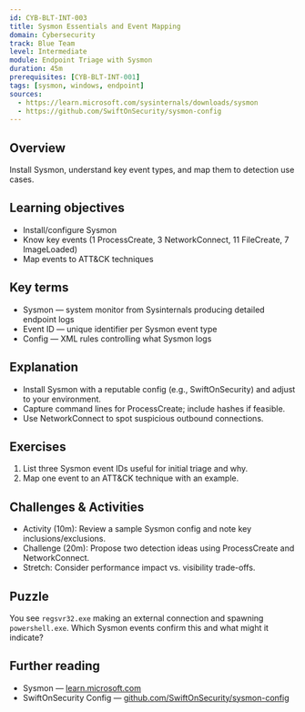 ```yaml
---
id: CYB-BLT-INT-003
title: Sysmon Essentials and Event Mapping
domain: Cybersecurity
track: Blue Team
level: Intermediate
module: Endpoint Triage with Sysmon
duration: 45m
prerequisites: [CYB-BLT-INT-001]
tags: [sysmon, windows, endpoint]
sources:
  - https://learn.microsoft.com/sysinternals/downloads/sysmon
  - https://github.com/SwiftOnSecurity/sysmon-config
---
```


## Overview

Install Sysmon, understand key event types, and map them to detection use cases.

## Learning objectives

- Install/configure Sysmon
- Know key events (1 ProcessCreate, 3 NetworkConnect, 11 FileCreate, 7 ImageLoaded)
- Map events to ATT&CK techniques

## Key terms

- Sysmon — system monitor from Sysinternals producing detailed endpoint logs
- Event ID — unique identifier per Sysmon event type
- Config — XML rules controlling what Sysmon logs

## Explanation

- Install Sysmon with a reputable config (e.g., SwiftOnSecurity) and adjust to your environment.
- Capture command lines for ProcessCreate; include hashes if feasible.
- Use NetworkConnect to spot suspicious outbound connections.

## Exercises

1. List three Sysmon event IDs useful for initial triage and why.
2. Map one event to an ATT&CK technique with an example.

## Challenges & Activities

- Activity (10m): Review a sample Sysmon config and note key inclusions/exclusions.
- Challenge (20m): Propose two detection ideas using ProcessCreate and NetworkConnect.
- Stretch: Consider performance impact vs. visibility trade-offs.

## Puzzle

You see `regsvr32.exe` making an external connection and spawning `powershell.exe`. Which Sysmon events confirm this and what might it indicate?

## Further reading

- Sysmon — [learn.microsoft.com](https://learn.microsoft.com/sysinternals/downloads/sysmon)
- SwiftOnSecurity Config — [github.com/SwiftOnSecurity/sysmon-config](https://github.com/SwiftOnSecurity/sysmon-config)
